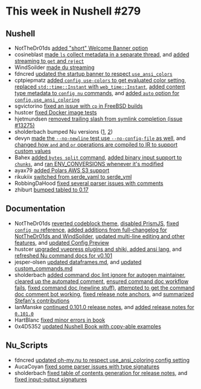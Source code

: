 # This week in Nushell #279

## Nushell

- NotTheDr01ds [added "short" Welcome Banner option](https://github.com/nushell/nushell/pull/14638)
- cosineblast [made `ls` collect metadata in a separate thread](https://github.com/nushell/nushell/pull/14627), and [added streaming to `get` and `reject`](https://github.com/nushell/nushell/pull/14622)
- WindSoilder [made du streaming](https://github.com/nushell/nushell/pull/14665)
- fdncred [updated the startup banner to respect `use_ansi_colors`](https://github.com/nushell/nushell/pull/14684)
- cptpiepmatz [added `config use-colors` to get evaluated color setting](https://github.com/nushell/nushell/pull/14683), [replaced `std::time::Instant` with `web_time::Instant`](https://github.com/nushell/nushell/pull/14668), [added content type metadata to `config nu` commands](https://github.com/nushell/nushell/pull/14666), and [added `auto` option for `config.use_ansi_coloring`](https://github.com/nushell/nushell/pull/14647)
- sgvictorino [fixed an issue with `cp` in FreeBSD builds](https://github.com/nushell/nushell/pull/14677)
- hustcer [fixed Docker image tests](https://github.com/nushell/nushell/pull/14671)
- hjetmundsen [removed trailing slash from symlink completion (issue #13275)](https://github.com/nushell/nushell/pull/14667)
- sholderbach bumped Nu versions ([1](https://github.com/nushell/nushell/pull/14661), [2](https://github.com/nushell/nushell/pull/14631))
- devyn [made the `--no-newline` test use `--no-config-file` as well](https://github.com/nushell/nushell/pull/14654), and [changed how `and` and `or` operations are compiled to IR to support custom values](https://github.com/nushell/nushell/pull/14653)
- Bahex [added `bytes split` command](https://github.com/nushell/nushell/pull/14652), [added binary input support to `chunks`](https://github.com/nushell/nushell/pull/14649), and [ran ENV_CONVERSIONS whenever it's modified](https://github.com/nushell/nushell/pull/14591)
- ayax79 [added Polars AWS S3 support](https://github.com/nushell/nushell/pull/14648)
- rikukiix [switched from serde_yaml to serde_yml](https://github.com/nushell/nushell/pull/14630)
- RobbingDaHood [fixed several parser issues with comments](https://github.com/nushell/nushell/pull/14616)
- zhiburt [bumped tabled to 0.17](https://github.com/nushell/nushell/pull/14415)

## Documentation

- NotTheDr01ds [reverted codeblock theme](https://github.com/nushell/nushell.github.io/pull/1715), [disabled PrismJS](https://github.com/nushell/nushell.github.io/pull/1714), [fixed `config nu` reference](https://github.com/nushell/nushell.github.io/pull/1712), [added additions from full-changelog for NotTheDr01ds and WindSoilder](https://github.com/nushell/nushell.github.io/pull/1701), [updated multi-line editing and other features](https://github.com/nushell/nushell.github.io/pull/1691), and [updated Config Preview](https://github.com/nushell/nushell.github.io/pull/1690)
- hustcer [upgraded vuepress plugins and shiki, added ansi lang](https://github.com/nushell/nushell.github.io/pull/1713), and [refreshed Nu command docs for v0.101](https://github.com/nushell/nushell.github.io/pull/1687)
- jesper-olsen [updated dataframes.md](https://github.com/nushell/nushell.github.io/pull/1709), and [updated custom_commands.md](https://github.com/nushell/nushell.github.io/pull/1696)
- sholderbach [added command doc lint ignore for autogen maintainer](https://github.com/nushell/nushell.github.io/pull/1708), [cleared up the automated comment](https://github.com/nushell/nushell.github.io/pull/1707), [ensured command doc workflow fails](https://github.com/nushell/nushell.github.io/pull/1706), [fixed command doc (newline stuff)](https://github.com/nushell/nushell.github.io/pull/1705), [attempted to get the command doc comment bot working](https://github.com/nushell/nushell.github.io/pull/1704), [fixed release note anchors](https://github.com/nushell/nushell.github.io/pull/1703), and [summarized Stefan's contributions](https://github.com/nushell/nushell.github.io/pull/1702)
- IanManske [continued 0.101.0 release notes](https://github.com/nushell/nushell.github.io/pull/1695), and [added release notes for `0.101.0`](https://github.com/nushell/nushell.github.io/pull/1645)
- HartBlanc [fixed minor errors in book](https://github.com/nushell/nushell.github.io/pull/1694)
- 0x4D5352 [updated Nushell Book with copy-able examples](https://github.com/nushell/nushell.github.io/pull/1692)

## Nu_Scripts

- fdncred [updated oh-my.nu to respect use_ansi_coloring config setting](https://github.com/nushell/nu_scripts/pull/1003)
- AucaCoyan [fixed some parser issues with type signatures](https://github.com/nushell/nu_scripts/pull/1001)
- sholderbach [fixed table of contents generation for release notes](https://github.com/nushell/nu_scripts/pull/1000), and [fixed input-output signatures](https://github.com/nushell/nu_scripts/pull/999)
